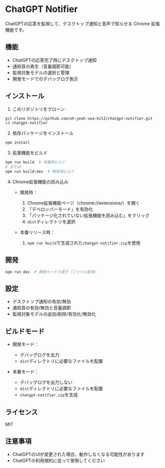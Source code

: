 # ChatGPT Notifier

ChatGPTの応答を監視して、デスクトップ通知と音声で知らせる Chrome 拡張機能です。

## 機能

- ChatGPTの応答完了時にデスクトップ通知
- 通知音の再生（音量調節可能）
- 監視対象モデルの選択と管理
- 開発モードでのデバッグログ表示

## インストール

1. このリポジトリをクローン

```bash
git clone https://github.com/oh-yeah-sea-kit2/chatgpt-notifier.git
cd chatgpt-notifier
```

2. 依存パッケージをインストール

```bash
npm install
```

3. 拡張機能をビルド

```bash
npm run build  # 本番用ビルド
# または
npm run build:dev  # 開発用ビルド
```

4. Chrome拡張機能の読み込み
   - 開発時：
     1. Chrome拡張機能ページ（chrome://extensions/）を開く
     2. 「デベロッパーモード」を有効化
     3. 「パッケージ化されていない拡張機能を読み込む」をクリック
     4. `dist`ディレクトリを選択
   
   - 本番リリース時：
     1. `npm run build`で生成された`chatgpt-notifier.zip`を使用

## 開発

```bash
npm run dev  # 開発モードで実行（ファイル監視）
```

## 設定

- デスクトップ通知の有効/無効
- 通知音の有効/無効と音量調節
- 監視対象モデルの追加/削除/有効化/無効化

## ビルドモード

- 開発モード：
  - デバッグログを出力
  - `dist`ディレクトリに必要なファイルを配置
  
- 本番モード：
  - デバッグログを出力しない
  - `dist`ディレクトリに必要なファイルを配置
  - `chatgpt-notifier.zip`を生成

## ライセンス

MIT

## 注意事項

- ChatGPTのUIが変更された場合、動作しなくなる可能性があります
- ChatGPTの利用規約に従って使用してください
